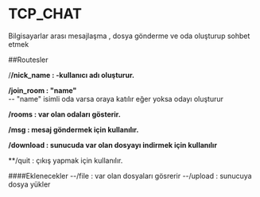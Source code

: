 # TCP_CHAT

  Bilgisayarlar arası  mesajlaşma , dosya gönderme ve oda oluşturup sohbet etmek     
  
  ##Routesler      
  
  
  /**/nick_name : -kullanıcı adı oluşturur.**       
  
  **/join_room : "name"**     
   -- "name" isimli oda varsa oraya katılır eğer yoksa odayı oluşturur     
   
  **/rooms : var olan odaları gösterir.**        
  
  **/msg : mesaj göndermek için kullanılır.**
  
  **/download : sunucuda var olan dosyayı indirmek için kullanılır**
  
  **/quit : çıkış yapmak için kullanılır.
  
  ####Eklenecekler
  --/file : var olan dosyaları gösrerir
  --/upload : sunucuya dosya yükler
  
